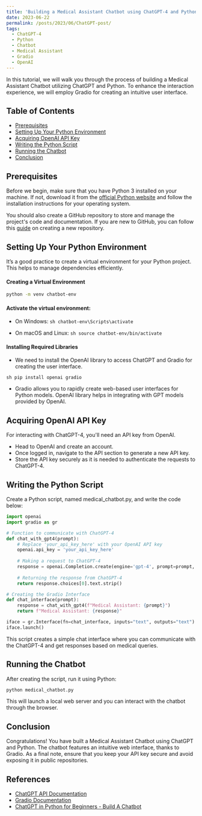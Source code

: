 ```yaml
---
title: 'Building a Medical Assistant Chatbot using ChatGPT-4 and Python'
date: 2023-06-22
permalink: /posts/2023/06/ChatGPT-post/
tags:
  - ChatGPT-4
  - Python
  - Chatbot
  - Medical Assistant
  - Gradio
  - OpenAI
---
```




In this tutorial, we will walk you through the process of building a Medical Assistant Chatbot utilizing ChatGPT and Python. To enhance the interaction experience, we will employ Gradio for creating an intuitive user interface.

## Table of Contents

- [Prerequisites](#prerequisites)
- [Setting Up Your Python Environment](#setting-up-your-python-environment)
- [Acquiring OpenAI API Key](#acquiring-openai-api-key)
- [Writing the Python Script](#writing-the-python-script)
- [Running the Chatbot](#running-the-chatbot)
- [Conclusion](#conclusion)

## Prerequisites <a name="prerequisites"></a>

Before we begin, make sure that you have Python 3 installed on your machine. If not, download it from the [official Python website](https://www.python.org/downloads/) and follow the installation instructions for your operating system.

You should also create a GitHub repository to store and manage the project's code and documentation. If you are new to GitHub, you can follow this [guide](https://docs.github.com/en/repositories/creating-and-managing-repositories/creating-a-new-repository) on creating a new repository.

## Setting Up Your Python Environment <a name="setting-up-your-python-environment"></a>

It’s a good practice to create a virtual environment for your Python project. This helps to manage dependencies efficiently.

#### Creating a Virtual Environment

``` sh
python -m venv chatbot-env
```
#### Activate the virtual environment:

- On Windows: ```sh chatbot-env\Scripts\activate ```

- On macOS and Linux: ```sh source chatbot-env/bin/activate ```

#### Installing Required Libraries
- We need to install the OpenAI library to access ChatGPT and Gradio for creating the user interface.

```sh pip install openai gradio ```

- Gradio allows you to rapidly create web-based user interfaces for Python models. OpenAI library helps in integrating with GPT models provided by OpenAI.


## Acquiring OpenAI API Key <a name="acquiring-openai-api-key"></a>
For interacting with ChatGPT-4, you'll need an API key from OpenAI.

- Head to OpenAI and create an account.
- Once logged in, navigate to the API section to generate a new API key.
- Store the API key securely as it is needed to authenticate the requests to ChatGPT-4.
  
## Writing the Python Script <a name="writing-the-python-script"></a>
Create a Python script, named medical_chatbot.py, and write the code below:

```python
import openai
import gradio as gr

# Function to communicate with ChatGPT-4
def chat_with_gpt4(prompt):
    # Replace 'your_api_key_here' with your OpenAI API key
    openai.api_key = 'your_api_key_here'
    
    # Making a request to ChatGPT-4
    response = openai.Completion.create(engine='gpt-4', prompt=prompt, max_tokens=100)
    
    # Returning the response from ChatGPT-4
    return response.choices[0].text.strip()

# Creating the Gradio Interface
def chat_interface(prompt):
    response = chat_with_gpt4(f"Medical Assistant: {prompt}")
    return f"Medical Assistant: {response}"

iface = gr.Interface(fn=chat_interface, inputs="text", outputs="text")
iface.launch()

```
This script creates a simple chat interface where you can communicate with the ChatGPT-4 and get responses based on medical queries.

## Running the Chatbot <a name="running-the-chatbot"></a>

After creating the script, run it using Python:

```sh
python medical_chatbot.py
```

This will launch a local web server and you can interact with the chatbot through the browser.

## Conclusion <a name="conclusion"></a>
Congratulations! You have built a Medical Assistant Chatbot using ChatGPT and Python. The chatbot features an intuitive web interface, thanks to Gradio. As a final note, ensure that you keep your API key secure and avoid exposing it in public repositories.


## References <a name="references"></a>
- [ChatGPT API Documentation](https://platform.openai.com/docs/api-reference/completions/create)
- [Gradio Documentation](https://gradio.app/docs/)
- [ChatGPT in Python for Beginners - Build A Chatbot](https://www.youtube.com/watch?v=pGOyw_M1mNE&t=216s)
